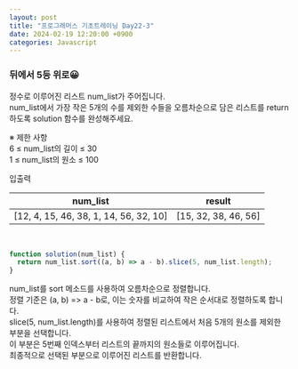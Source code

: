 ```yaml
---
layout: post
title: "프로그래머스 기초트레이닝 Day22-3"
date: 2024-02-19 12:20:00 +0900
categories: Javascript
---
```


### 뒤에서 5등 위로😀

정수로 이루어진 리스트 num_list가 주어집니다.<br>
num_list에서 가장 작은 5개의 수를 제외한 수들을 오름차순으로 담은 리스트를 return하도록 solution 함수를 완성해주세요.<br>

※ 제한 사항<br>
6 ≤ num_list의 길이 ≤ 30<br>
1 ≤ num_list의 원소 ≤ 100<br>

입출력 <br>

|                num_list                |        result        |
| :------------------------------------: | :------------------: |
| [12, 4, 15, 46, 38, 1, 14, 56, 32, 10] | [15, 32, 38, 46, 56] |

<br>

```javascript
function solution(num_list) {
  return num_list.sort((a, b) => a - b).slice(5, num_list.length);
}
```

num_list를 sort 메소드를 사용하여 오름차순으로 정렬합니다.<br>
정렬 기준은 (a, b) => a - b로, 이는 숫자를 비교하여 작은 순서대로 정렬하도록 합니다.<br>
slice(5, num_list.length)를 사용하여 정렬된 리스트에서 처음 5개의 원소를 제외한 부분을 선택합니다.<br>
이 부분은 5번째 인덱스부터 리스트의 끝까지의 원소들로 이루어집니다.<br>
최종적으로 선택된 부분으로 이루어진 리스트를 반환합니다.<br>
